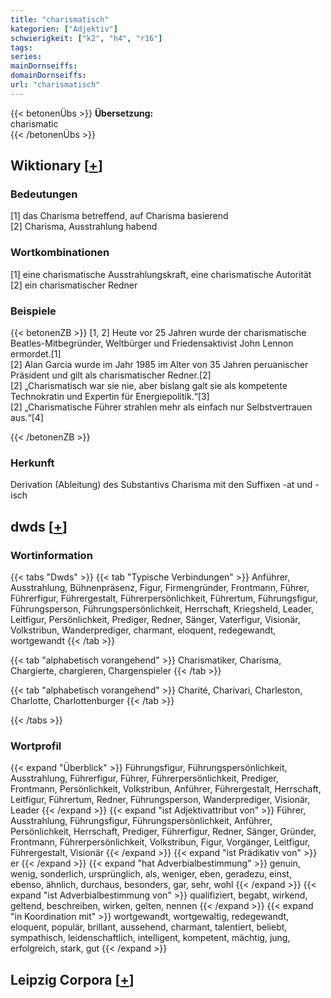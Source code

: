 ```yaml
---
title: "charismatisch"
kategorien: ["Adjektiv"]
schwierigkeit: ["k2", "h4", "r16"]
tags:
series:
mainDornseiffs:
domainDornseiffs:
url: "charismatisch"
---
```


{{< betonenÜbs >}}
**Übersetzung:**  
charismatic  
{{< /betonenÜbs >}}

## Wiktionary [[+](https://de.wiktionary.org/wiki/charismatisch)]

### Bedeutungen
[1] das Charisma betreffend, auf Charisma basierend  
[2] Charisma, Ausstrahlung habend  

### Wortkombinationen
[1] eine charismatische Ausstrahlungskraft, eine charismatische Autorität  
[2] ein charismatischer Redner  

### Beispiele
{{< betonenZB >}}
[1, 2] Heute vor 25 Jahren wurde der charismatische Beatles-Mitbegründer, Weltbürger und Friedensaktivist John Lennon ermordet.[1]  
[2] Alan Garcia wurde im Jahr 1985 im Alter von 35 Jahren peruanischer Präsident und gilt als charismatischer Redner.[2]  
[2] „Charismatisch war sie nie, aber bislang galt sie als kompetente Technokratin und Expertin für Energiepolitik.“[3]  
[2] „Charismatische Führer strahlen mehr als einfach nur Selbstvertrauen aus.“[4]  

{{< /betonenZB >}}
### Herkunft
Derivation (Ableitung) des Substantivs Charisma mit den Suffixen -at und -isch  



## dwds [[+](https://www.dwds.de/wb/charismatisch)]

### Wortinformation
{{< tabs "Dwds" >}}
{{< tab "Typische Verbindungen" >}}
Anführer, Ausstrahlung, Bühnenpräsenz, Figur, Firmengründer, Frontmann, Führer, Führerfigur, Führergestalt, Führerpersönlichkeit, Führertum, Führungsfigur, Führungsperson, Führungspersönlichkeit, Herrschaft, Kriegsheld, Leader, Leitfigur, Persönlichkeit, Prediger, Redner, Sänger, Vaterfigur, Visionär, Volkstribun, Wanderprediger, charmant, eloquent, redegewandt, wortgewandt
{{< /tab >}}

{{< tab "alphabetisch vorangehend" >}}
Charismatiker, Charisma, Chargierte, chargieren, Chargenspieler
{{< /tab >}}

{{< tab "alphabetisch vorangehend" >}}
Charité, Charivari, Charleston, Charlotte, Charlottenburger
{{< /tab >}}

{{< /tabs >}}

### Wortprofil
{{< expand "Überblick" >}} Führungsfigur, Führungspersönlichkeit, Ausstrahlung, Führerfigur, Führer, Führerpersönlichkeit, Prediger, Frontmann, Persönlichkeit, Volkstribun, Anführer, Führergestalt, Herrschaft, Leitfigur, Führertum, Redner, Führungsperson, Wanderprediger, Visionär, Leader {{< /expand >}}
{{< expand "ist Adjektivattribut von" >}} Führer, Ausstrahlung, Führungsfigur, Führungspersönlichkeit, Anführer, Persönlichkeit, Herrschaft, Prediger, Führerfigur, Redner, Sänger, Gründer, Frontmann, Führerpersönlichkeit, Volkstribun, Figur, Vorgänger, Leitfigur, Führergestalt, Visionär {{< /expand >}}
{{< expand "ist Prädikativ von" >}} er {{< /expand >}}
{{< expand "hat Adverbialbestimmung" >}} genuin, wenig, sonderlich, ursprünglich, als, weniger, eben, geradezu, einst, ebenso, ähnlich, durchaus, besonders, gar, sehr, wohl {{< /expand >}}
{{< expand "ist Adverbialbestimmung von" >}} qualifiziert, begabt, wirkend, geltend, beschreiben, wirken, gelten, nennen {{< /expand >}}
{{< expand "in Koordination mit" >}} wortgewandt, wortgewaltig, redegewandt, eloquent, populär, brillant, aussehend, charmant, talentiert, beliebt, sympathisch, leidenschaftlich, intelligent, kompetent, mächtig, jung, erfolgreich, stark, gut {{< /expand >}}

## Leipzig Corpora [[+](https://corpora.uni-leipzig.de/en/res?word=charismatisch&corpusId=deu_newscrawl-public_2018)]

